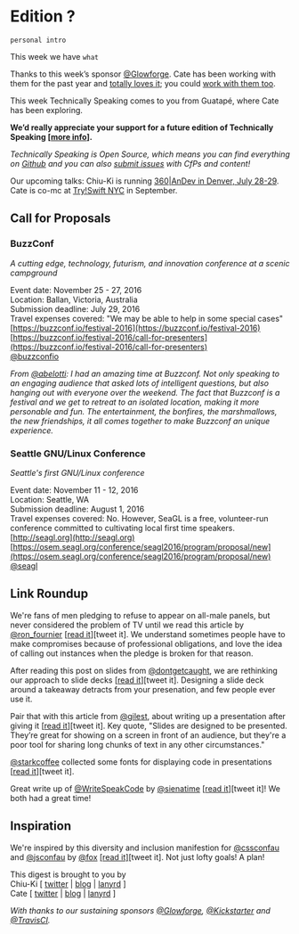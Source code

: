 # Edition ?

`personal intro`

This week we have `what`

Thanks to this week’s sponsor [@Glowforge](https://twitter.com/glowforge). Cate has been working with them for the past year and [totally loves it](http://www.catehuston.com/blog/2015/10/21/lasers-and-practical-skills/); you could [work with them too](https://glowforge.com/jobs/).

This week Technically Speaking comes to you from Guatapé, where Cate has been exploring.  

**We’d really appreciate your support for a future edition of Technically Speaking [[more info](http://www.techspeak.email/sponsorship/)].**  

*Technically Speaking is Open Source, which means you can find everything on [Github](https://github.com/catehstn/technically-speaking/) and you can also [submit issues](https://github.com/catehstn/technically-speaking/issues/new) with CfPs and content!*  

Our upcoming talks: Chiu-Ki is running [360|AnDev in Denver, July 28-29](http://360andev.com/). Cate is co-mc at [Try!Swift NYC](http://www.tryswiftnyc.com/) in September.

## Call for Proposals

### BuzzConf
*A cutting edge, technology, futurism, and innovation conference at a scenic campground* 
 
Event date: November 25 - 27, 2016  
Location: Ballan, Victoria, Australia  
Submission deadline: July 29, 2016  
Travel expenses covered: "We may be able to help in some special cases"  
[https://buzzconf.io/festival-2016](https://buzzconf.io/festival-2016)  
[https://buzzconf.io/festival-2016/call-for-presenters](https://buzzconf.io/festival-2016/call-for-presenters)  
[@buzzconfio](twitter.com/buzzconfio)

*From [@abelotti](https://twitter.com/abelotti): I had an amazing time at Buzzconf. Not only speaking to an engaging audience that asked lots of intelligent questions, but also hanging out with everyone over the weekend. The fact that Buzzconf is a festival and we get to retreat to an isolated location, making it more personable and fun. The entertainment, the bonfires, the marshmallows, the new friendships, it all comes together to make Buzzconf an unique experience.*


### Seattle GNU/Linux Conference 
*Seattle's first GNU/Linux conference* 
 
Event date: November 11 - 12, 2016  
Location: Seattle, WA  
Submission deadline: August 1, 2016  
Travel expenses covered: No. However, SeaGL is a free, volunteer-run conference committed to cultivating local first time speakers.  
[http://seagl.org](http://seagl.org)  
[https://osem.seagl.org/conference/seagl2016/program/proposal/new](https://osem.seagl.org/conference/seagl2016/program/proposal/new)  
[@seagl](https://twitter.com/seagl)



## Link Roundup

We're fans of men pledging to refuse to appear on all-male panels, but never considered the problem of TV until we read this article by [@ron_fournier](http://twitter.com/ron_fournier) [[read it](http://www.theatlantic.com/politics/archive/2016/06/a-pledge-i-cant-keep/488627/)][tweet it]. We understand sometimes people have to make compromises because of professional obligations, and love the idea of calling out instances when the pledge is broken for that reason.

After reading this post on slides from [@dontgetcaught](http://twitter.com/dontgetcaught), we are rethinking our approach to slide decks [[read it](http://eloquentwoman.blogspot.com.co/2016/06/6-myths-about-slides-that-are-holding.html)][tweet it]. Designing a slide deck around a takeaway detracts from your presenation, and few people ever use it.

Pair that with this article from [@gilest](http://twitter.com/gilest), about writing up a presentation after giving it [[read it](https://gds.blog.gov.uk/2016/05/10/doing-the-hard-work-to-make-talks-readable/)][tweet it]. Key quote, "Slides are designed to be presented. They’re great for showing on a screen in front of an audience, but they're a poor tool for sharing long chunks of text in any other circumstances."

[@starkcoffee](http://twitter.com/starkcoffee) collected some fonts for displaying code in presentations [[read it](https://gist.github.com/starkcoffee/f822f1804852dcb39dbc1419b59cdd14)][tweet it].

Great write up of [@WriteSpeakCode](http://twitter.com/writespeakcode) by [@sienatime](http://twitter.com/sienatime) [[read it](http://emojiparty.net/blog/posts/conf-writeup-write-speak-code-2016)][tweet it]! We both had a great time!

## Inspiration

We're inspired by this diversity and inclusion manifestion for [@cssconfau](http://twitter.com/cssconfau) and [@jsconfau](http://twitter.com/jsconfau)  by [@fox](http://twitter.com/fox) [[read it]](http://2016.cssconf.com.au/2016/07/01/programming-inclusion.html)[tweet it]. Not just lofty goals! A plan!
  
  
This digest is brought to you by  
Chiu-Ki [ [twitter](https://twitter.com/chiuki) | [blog](http://blog.sqisland.com/) | [lanyrd](http://lanyrd.com/profile/chiuki/) ]  
Cate [ [twitter](https://twitter.com/catehstn) | [blog](http://www.catehuston.com/blog/) | [lanyrd](http://lanyrd.com/profile/catehstn/) ]

*With thanks to our sustaining sponsors [@Glowforge](http://twitter.com/glowforge), [@Kickstarter](http://twitter.com/kickstarter) and [@TravisCI](http://twitter.com/travisci).*
